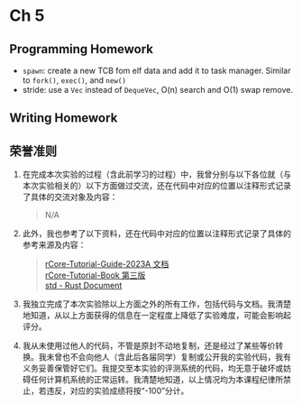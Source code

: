 # Ch 5

## Programming Homework

- `spawn`: create a new TCB fom elf data and add it to task manager. Similar to `fork()`, `exec()`, and `new()`
- stride: use a `Vec` instead of `DequeVec`, O(n) search and O(1) swap remove.

## Writing Homework

## 荣誉准则

1. 在完成本次实验的过程（含此前学习的过程）中，我曾分别与以下各位就（与本次实验相关的）以下方面做过交流，还在代码中对应的位置以注释形式记录了具体的交流对象及内容：
    > N/A

1. 此外，我也参考了以下资料，还在代码中对应的位置以注释形式记录了具体的参考来源及内容：
    > [rCore-Tutorial-Guide-2023A 文档](https://learningos.cn/rCore-Tutorial-Guide-2023A/index.html)  
    > [rCore-Tutorial-Book 第三版](https://rcore-os.cn/rCore-Tutorial-Book-v3/)  
    > [std - Rust Document](https://doc.rust-lang.org/std/index.html)

1. 我独立完成了本次实验除以上方面之外的所有工作，包括代码与文档。我清楚地知道，从以上方面获得的信息在一定程度上降低了实验难度，可能会影响起评分。

1. 我从未使用过他人的代码，不管是原封不动地复制，还是经过了某些等价转换。我未曾也不会向他人（含此后各届同学）复制或公开我的实验代码，我有义务妥善保管好它们。我提交至本实验的评测系统的代码，均无意于破坏或妨碍任何计算机系统的正常运转。我清楚地知道，以上情况均为本课程纪律所禁止，若违反，对应的实验成绩将按“-100”分计。